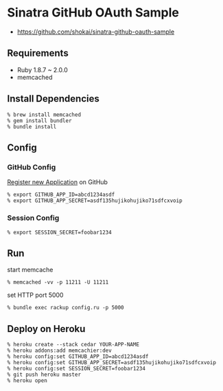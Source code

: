 Sinatra GitHub OAuth Sample
===========================

* https://github.com/shokai/sinatra-github-oauth-sample


Requirements
------------
- Ruby 1.8.7 ~ 2.0.0
- memcached


Install Dependencies
--------------------

    % brew install memcached
    % gem install bundler
    % bundle install


Config
------


### GitHub Config
[Register new Application](https://github.com/settings/applications) on GitHub

    % export GITHUB_APP_ID=abcd1234asdf
    % export GITHUB_APP_SECRET=asdf135hujikohujiko71sdfcxvoip

### Session Config

    % export SESSION_SECRET=foobar1234


Run
---

start memcache

    % memcached -vv -p 11211 -U 11211

set HTTP port 5000

    % bundle exec rackup config.ru -p 5000


Deploy on Heroku
----------------

    % heroku create --stack cedar YOUR-APP-NAME
    % heroku addons:add memcachier:dev
    % heroku config:set GITHUB_APP_ID=abcd1234asdf
    % heroku config:set GITHUB_APP_SECRET=asdf135hujikohujiko71sdfcxvoip
    % heroku config:set SESSION_SECRET=foobar1234
    % git push heroku master
    % heroku open
